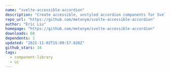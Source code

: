 ```yaml
---
name: "svelte-accessible-accordion"
description: "Create accessible, unstyled accordion components for Svelte."
repo_url: "https://github.com/metonym/svelte-accessible-accordion"
author: "Eric Liu"
homepage: "https://github.com/metonym/svelte-accessible-accordion"
downloads: 68
dependents: 1
updated: "2021-11-02T15:09:57.828Z"
github_stars: 34
tags: 
  - component-library
  - ui
---
```

